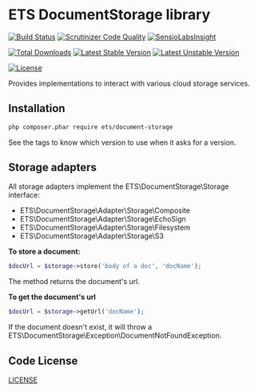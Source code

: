 # ETS DocumentStorage library

[![Build Status](https://travis-ci.org/ETSGlobal/document-storage.png)](https://travis-ci.org/ETSGlobal/document-storage)
[![Scrutinizer Code Quality](https://scrutinizer-ci.com/g/ETSGlobal/document-storage/badges/quality-score.png?b=master)](https://scrutinizer-ci.com/g/ETSGlobal/document-storage/?branch=master)
[![SensioLabsInsight](https://insight.sensiolabs.com/projects/5b12c51f-2338-40b3-95a6-fee5cee48993/mini.png)](https://insight.sensiolabs.com/projects/5b12c51f-2338-40b3-95a6-fee5cee48993)

[![Total Downloads](https://poser.pugx.org/ets/document-storage/downloads.svg)](https://packagist.org/packages/ets/document-storage)
[![Latest Stable Version](https://poser.pugx.org/ets/document-storage/v/stable.svg)](https://packagist.org/packages/ets/document-storage)
[![Latest Unstable Version](https://poser.pugx.org/ets/document-storage/v/unstable.svg)](https://packagist.org/packages/ets/document-storage)

[![License](https://poser.pugx.org/ets/document-storage/license.svg)](https://packagist.org/packages/ets/document-storage)

Provides implementations to interact with various cloud storage services.

## Installation

```bash
php composer.phar require ets/document-storage
```
See the tags to know which version to use when it asks for a version.

## Storage adapters

All storage adapters implement the ETS\DocumentStorage\Storage interface:
- ETS\DocumentStorage\Adapter\Storage\Composite
- ETS\DocumentStorage\Adapter\Storage\EchoSign
- ETS\DocumentStorage\Adapter\Storage\Filesystem
- ETS\DocumentStorage\Adapter\Storage\S3

**To store a document:**
```php
$docUrl = $storage->store('body of a doc', 'docName');
```
The method returns the document's url.

**To get the document's url**
```php
$docUrl = $storage->getUrl('docName');
```
If the document doesn't exist, it will throw a ETS\DocumentStorage\Exception\DocumentNotFoundException.

## Code License

[LICENSE](https://github.com/ETSGlobal/document-storage/blob/master/LICENSE)
